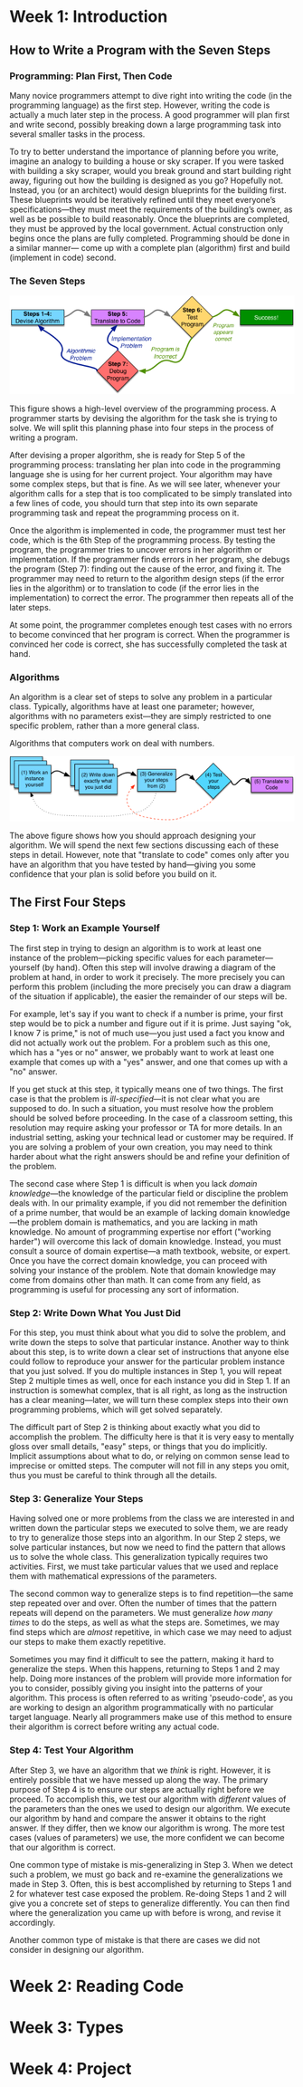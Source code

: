 <h1>Week 1: Introduction</h1>


<h2>How to Write a Program with the Seven Steps</h2>

<h3>Programming: Plan First, Then Code</h3>

Many novice programmers attempt to dive right into writing the code (in the programming language) as the first step. However, writing the code is actually a much later step in the process. A good programmer will plan first and write second, possibly breaking down a large programming task into several smaller tasks in the process.

To try to better understand the importance of planning before you write, imagine an analogy to building a house or sky scraper. If you were tasked with building a sky scraper, would you break ground and start building right away, figuring out how the building is designed as you go? Hopefully not. Instead, you (or an architect) would design blueprints for the building first. These blueprints would be iteratively refined until they meet everyone’s specifications—they must meet the requirements of the building’s owner, as well as be possible to build reasonably. Once the blueprints are completed, they must be approved by the local government. Actual construction only begins once the plans are fully completed. Programming should be done in a similar manner— come up with a complete plan (algorithm) first and build (implement in code) second.

<h3>The Seven Steps</h3>

<img src="../1. Programming Fundamentals/images/7steps.png">

This figure shows a high-level overview of the programming process. A programmer starts by devising the algorithm for the task she is trying to solve. We will split this planning phase into four steps in the process of writing a program.

After devising a proper algorithm, she is ready for Step 5 of the programming process: translating her plan into code in the programming language she is using for her current project. Your algorithm may have some complex steps, but that is fine. As we will see later, whenever your algorithm calls for a step that is too complicated to be simply translated into a few lines of code, you should turn that step into its own separate programming task and repeat the programming process on it.

Once the algorithm is implemented in code, the programmer must test her code, which is the 6th Step of the programming process. By testing the program, the programmer tries to uncover errors in her algorithm or implementation. If the programmer finds errors in her program, she debugs the program (Step 7): finding out the cause of the error, and fixing it. The programmer may need to return to the algorithm design steps (if the error lies in the algorithm) or to translation to code (if the error lies in the implementation) to correct the error. The programmer then repeats all of the later steps.

At some point, the programmer completes enough test cases with no errors to become convinced that her program is correct. When the programmer is convinced her code is correct, she has successfully completed the task at hand.

<h3>Algorithms</h3>

An algorithm is a clear set of steps to solve any problem in a particular class. Typically, algorithms have at least one parameter; however, algorithms with no parameters exist—they are simply restricted to one specific problem, rather than a more general class.

Algorithms that computers work on deal with numbers.

<img src="../1. Programming Fundamentals/images/algorithm_steps.png">

The above figure shows how you should approach designing your algorithm. We will spend the next few sections discussing each of these steps in detail. However, note that "translate to code" comes only after you have an algorithm that you have tested by hand—giving you some confidence that your plan is solid before you build on it.


<h2>The First Four Steps</h2>

<h3>Step 1: Work an Example Yourself</h3>

The first step in trying to design an algorithm is to work at least one instance of the problem—picking specific values for each parameter—yourself (by hand). Often this step will involve drawing a diagram of the problem at hand, in order to work it precisely. The more precisely you can perform this problem (including the more precisely you can draw a diagram of the situation if applicable), the easier the remainder of our steps will be.

For example, let's say if you want to check if a number is prime, your first step would be to pick a number and figure out if it is prime. Just saying "ok, I know 7 is prime," is not of much use—you just used a fact you know and did not actually work out the problem. For a problem such as this one, which has a "yes or no" answer, we probably want to work at least one example that comes up with a "yes" answer, and one that comes up with a "no" answer.

If you get stuck at this step, it typically means one of two things. The first case is that the problem is _ill-specified_—it is not clear what you are supposed to do. In such a situation, you must resolve how the problem should be solved before proceeding. In the case of a classroom setting, this resolution may require asking your professor or TA for more details. In an industrial setting, asking your technical lead or customer may be required. If you are solving a problem of your own creation, you may need to think harder about what the right answers should be and refine your definition of the problem.

The second case where Step 1 is difficult is when you lack _domain knowledge_—the knowledge of the particular field or discipline the problem deals with. In our primality example, if you did not remember the definition of a prime number, that would be an example of lacking domain knowledge—the problem domain is mathematics, and you are lacking in math knowledge. No amount of programming expertise nor effort ("working harder") will overcome this lack of domain knowledge. Instead, you must consult a source of domain expertise—a math textbook, website, or expert. Once you have the correct domain knowledge, you can proceed with solving your instance of the problem. Note that domain knowledge may come from domains other than math. It can come from any field, as programming is useful for processing any sort of information.

<h3>Step 2: Write Down What You Just Did</h3>

For this step, you must think about what you did to solve the problem, and write down the steps to solve that particular instance. Another way to think about this step, is to write down a clear set of instructions that anyone else could follow to reproduce your answer for the particular problem instance that you just solved. If you do multiple instances in Step 1, you will repeat Step 2 multiple times as well, once for each instance you did in Step 1. If an instruction is somewhat complex, that is all right, as long as the instruction has a clear meaning—later, we will turn these complex steps into their own programming problems, which will get solved separately.

The difficult part of Step 2 is thinking about exactly what you did to accomplish the problem. The difficulty here is that it is very easy to mentally gloss over small details, "easy" steps, or things that you do implicitly. Implicit assumptions about what to do, or relying on common sense lead to imprecise or omitted steps. The computer will not fill in any steps you omit, thus you must be careful to think through all the details.

<h3>Step 3: Generalize Your Steps</h3>

Having solved one or more problems from the class we are interested in and written down the particular steps we executed to solve them, we are ready to try to generalize those steps into an algorithm. In our Step 2 steps, we solve particular instances, but now we need to find the pattern that allows us to solve the whole class. This generalization typically requires two activities. First, we must take particular values that we used and replace them with mathematical expressions of the parameters.

The second common way to generalize steps is to find repetition—the same step repeated over and over. Often the number of times that the pattern repeats will depend on the parameters. We must generalize _how many times_ to do the steps, as well as what the steps are. Sometimes, we may find steps which are _almost_ repetitive, in which case we may need to adjust our steps to make them exactly repetitive.

Sometimes you may find it difficult to see the pattern, making it hard to generalize the steps. When this happens, returning to Steps 1 and 2 may help. Doing more instances of the problem will provide more information for you to consider, possibly giving you insight into the patterns of your algorithm. This process is often referred to as writing 'pseudo-code', as you are working to design an algorithm programmatically with no particular target language. Nearly all programmers make use of this method to ensure their algorithm is correct before writing any actual code.

<h3>Step 4: Test Your Algorithm</h3>

After Step 3, we have an algorithm that we _think_ is right. However, it is entirely possible that we have messed up along the way. The primary purpose of Step 4 is to ensure our steps are actually right before we proceed. To accomplish this, we test our algorithm with _different_ values of the parameters than the ones we used to design our algorithm. We execute our algorithm by hand and compare the answer it obtains to the right answer. If they differ, then we know our algorithm is wrong. The more test cases (values of parameters) we use, the more confident we can become that our algorithm is correct.

One common type of mistake is mis-generalizing in Step 3. When we detect such a problem, we must go back and re-examine the generalizations we made in Step 3. Often, this is best accomplished by returning to Steps 1 and 2 for whatever test case exposed the problem. Re-doing Steps 1 and 2 will give you a concrete set of steps to generalize differently. You can then find where the generalization you came up with before is wrong, and revise it accordingly.

Another common type of mistake is that there are cases we did not consider in designing our algorithm.



<h1>Week 2: Reading Code</h1>






<h1>Week 3: Types</h1>









<h1>Week 4: Project</h1>

